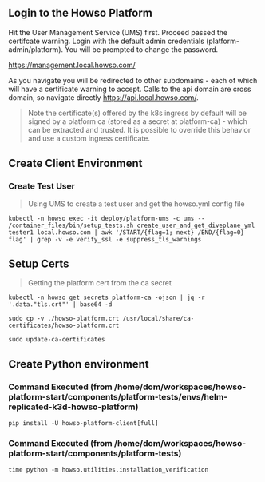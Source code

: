 
## Login to the Howso Platform 

Hit the User Management Service (UMS) first.  Proceed passed the certifcate warning.  Login with the default admin credentials (platform-admin/platform).  You will be prompted to change the password. 

https://management.local.howso.com/

As you navigate you will be redirected to other subdomains - each of which will have a certificate warning to accept.  Calls to the api domain are cross domain, so navigate directly https://api.local.howso.com/.


> Note the certificate(s) offered by the k8s ingress by default will be signed by a platform ca (stored as a secret at platform-ca) - which can be extracted and trusted.  It is possible to override this behavior and use a custom ingress certificate.
 

## Create Client Environment 
### Create Test User
> Using UMS to create a test user and get the howso.yml config file

```
kubectl -n howso exec -it deploy/platform-ums -c ums -- /container_files/bin/setup_tests.sh create_user_and_get_diveplane_yml tester1 local.howso.com | awk '/START/{flag=1; next} /END/{flag=0} flag' | grep -v -e verify_ssl -e suppress_tls_warnings
```

## Setup Certs 
> Getting the platform cert from the ca secret

```
kubectl -n howso get secrets platform-ca -ojson | jq -r '.data."tls.crt"' | base64 -d
```

```
sudo cp -v ./howso-platform.crt /usr/local/share/ca-certificates/howso-platform.crt
```

```
sudo update-ca-certificates
```

## Create Python environment 
### Command Executed (from /home/dom/workspaces/howso-platform-start/components/platform-tests/envs/helm-replicated-k3d-howso-platform)
```
pip install -U howso-platform-client[full]
```

### Command Executed (from /home/dom/workspaces/howso-platform-start/components/platform-tests)
```
time python -m howso.utilities.installation_verification
```


